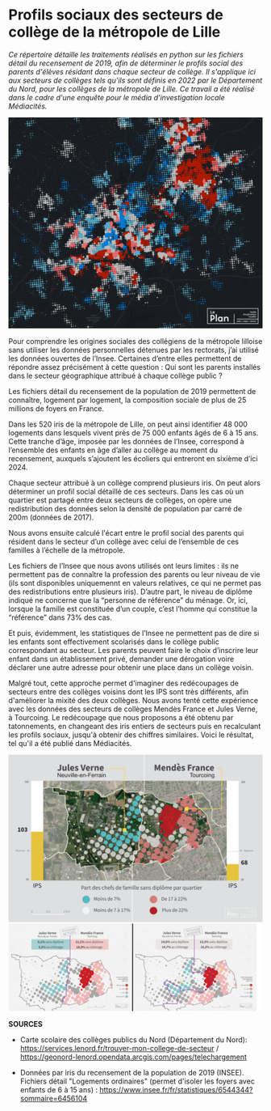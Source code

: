 # Profils sociaux des secteurs de collège de la métropole de Lille

*Ce répertoire détaille les traitements réalisés en python sur les fichiers détail du recensement de 2019, afin de déterminer le profils social des parents d'élèves résidant dans chaque secteur de collège. Il s'applique ici aux secteurs de collèges tels qu'ils sont définis en 2022 par le Département du Nord, pour les collèges de la métropole de Lille. Ce travail a été réalisé dans le cadre d'une enquête pour le média d'investigation locale Médiacités.*


<img src="https://github.com/Denis-Vannier/colleges_mediacites_lille/blob/main/CARTE_PROFILS_SOC_IRIS_2019_LILLE.png" width="600" />

Pour comprendre les origines sociales des collégiens de la métropole lilloise sans utiliser les données personnelles détenues par les rectorats, j’ai utilisé les données ouvertes de l’Insee. Certaines d’entre elles permettent de répondre assez précisément à cette question : Qui sont les parents installés dans le secteur géographique attribué à chaque collège public ? 

Les fichiers détail du recensement de la population de 2019  permettent de connaître, logement par logement, la composition sociale de plus de 25 millions de foyers en France.

Dans les 520 iris de la métropole de Lille, on peut ainsi identifier 48 000 logements dans lesquels vivent près de 75 000 enfants âgés de 6 à 15 ans. Cette tranche d’âge, imposée par les données de l’Insee, correspond à l’ensemble des enfants en âge d’aller au collège au moment du recensement, auxquels s’ajoutent les écoliers qui entreront en sixième d’ici 2024.

Chaque secteur attribué à un collège comprend plusieurs iris. On peut alors déterminer un profil social détaillé de ces secteurs. Dans les cas où un quartier est partagé entre deux secteurs de collèges, on opère une redistribution des données selon la densité de population par carré de 200m (données de 2017).

Nous avons ensuite calculé l'écart entre le profil social des parents qui résident dans le secteur d’un collège avec celui de l’ensemble de ces familles à l’échelle de la métropole.

Les fichiers de l’Insee que nous avons utilisés ont leurs limites : ils ne permettent pas de connaître la profession des parents ou leur niveau de vie (ils sont disponibles uniquemennt en valeurs relatives, ce qui ne permet pas des redistributions entre plusieurs iris). D’autre part, le niveau de diplôme indiqué ne concerne que la “personne de référence” du ménage. Or, ici, lorsque la famille est constituée d’un couple, c’est l’homme qui constitue la “référence” dans 73% des cas.

Et puis, évidemment, les statistiques de l’Insee ne permettent pas de dire si les enfants sont effectivement scolarisés dans le collège public correspondant au secteur. Les parents peuvent faire le choix d’inscrire leur enfant dans un établissement privé, demander une dérogation voire déclarer une autre adresse pour obtenir une place dans un collège voisin. 

Malgré tout, cette approche permet d'imaginer des redécoupages de secteurs entre des collèges voisins dont les IPS sont très différents, afin d'améliorer la mixité des deux collèges. Nous avons tenté cette expérience avec les données des secteurs de collèges Mendès France et Jules Verne, à Tourcoing. Le redécoupage que nous proposons a été obtenu par tatonnements, en changeant des iris entiers de secteurs puis en recalculant les profils sociaux, jusqu'à obtenir des chiffres similaires. Voici le résultat, tel qu'il a été publié dans Médiacités.

<kbd><img src="https://raw.githubusercontent.com/Denis-Vannier/colleges_mediacites_lille/main/COMPAR%20MENDES_JULESVERNE_V2.png" width="700" /></kbd>
<kbd><img src="https://raw.githubusercontent.com/Denis-Vannier/colleges_mediacites_lille/main/REDECOUPAGE_COLL_MENDES_VERNE.png" width="700" /></kbd>





**SOURCES**

- Carte scolaire des collèges publics du Nord (Département du Nord): https://services.lenord.fr/trouver-mon-college-de-secteur / https://geonord-lenord.opendata.arcgis.com/pages/telechargement 

- Données par iris du recensement de la population de 2019 (INSEE). Fichiers détail "Logements ordinaires" (permet d'isoler les foyers avec enfants de 6 à 15 ans) : https://www.insee.fr/fr/statistiques/6544344?sommaire=6456104 
